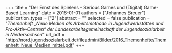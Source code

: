 +++
title = "Der Ernst des Spielens – Serious Games und (Digital) Game-Based Learning"
date = 2016-01-01
authors = ["Johannes Breuer"]
publication_types = ["2"]
abstract = ""
selected = false
publication = "*Themenheft „Neue Medien als Arbeitsmethode in Jugendwerkstätten und Pro-Aktiv-Centren“ der Landesarbeitsgemeinschaft der Jugendsozialarbeit in Niedersachsen*"
url_pdf = "http://nord.jugendsozialarbeit.de/fileadmin/Bilder/2016_Themenhefte/Themenheft_Neue_Medien_mittel.pdf"
+++

